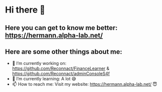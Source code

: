 # Hi there 👋
## Here you can get to know me better: https://hermann.alpha-lab.net/
## Here are some other things about me:
- 🔭 I’m currently working on: https://github.com/Reconnact/FinanceLearner & https://github.com/Reconnact/adminConsoleS4f
- 🌱 I’m currently learning: A lot 😅
- 📫 How to reach me: Visit my website: https://hermann.alpha-lab.net/ 😇 
